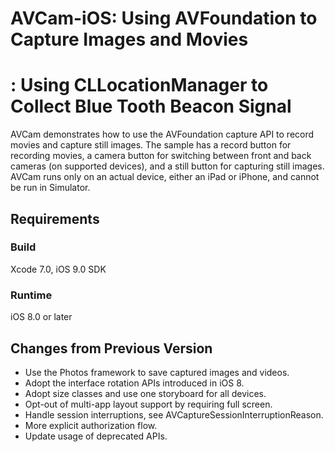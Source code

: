 # AVCam-iOS: Using AVFoundation to Capture Images and Movies
#          : Using CLLocationManager to Collect Blue Tooth Beacon Signal

AVCam demonstrates how to use the  AVFoundation capture API to record movies and capture still images. The sample has a record button for recording movies, a camera button for switching between front and back cameras (on supported devices), and a still button for capturing still images. AVCam runs only on an actual device, either an iPad or iPhone, and cannot be run in Simulator.

## Requirements

### Build

Xcode 7.0, iOS 9.0 SDK

### Runtime

iOS 8.0 or later

## Changes from Previous Version

- Use the Photos framework to save captured images and videos.
- Adopt the interface rotation APIs introduced in iOS 8.
- Adopt size classes and use one storyboard for all devices.
- Opt-out of multi-app layout support by requiring full screen.
- Handle session interruptions, see AVCaptureSessionInterruptionReason.
- More explicit authorization flow.
- Update usage of deprecated APIs.


